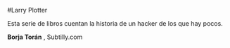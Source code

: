 #Larry Plotter

Esta serie de libros cuentan la historia de un hacker de los que hay pocos.

**Borja Torán** , Subtilly.com
